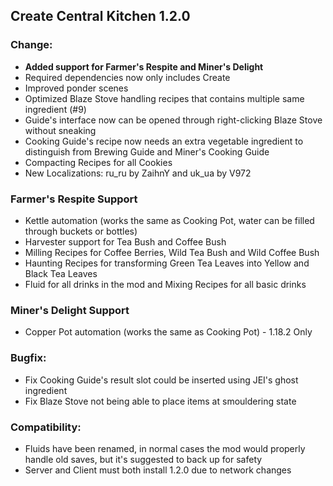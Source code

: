 ## Create Central Kitchen 1.2.0

### Change:
- **Added support for Farmer's Respite and Miner's Delight**
- Required dependencies now only includes Create
- Improved ponder scenes
- Optimized Blaze Stove handling recipes that contains multiple same ingredient (#9)
- Guide's interface now can be opened through right-clicking Blaze Stove without sneaking
- Cooking Guide's recipe now needs an extra vegetable ingredient to distinguish from Brewing Guide and Miner's Cooking Guide
- Compacting Recipes for all Cookies
- New Localizations: ru_ru by ZaihnY and uk_ua by V972

### Farmer's Respite Support
- Kettle automation (works the same as Cooking Pot, water can be filled through buckets or bottles)
- Harvester support for Tea Bush and Coffee Bush
- Milling Recipes for Coffee Berries, Wild Tea Bush and Wild Coffee Bush
- Haunting Recipes for transforming Green Tea Leaves into Yellow and Black Tea Leaves
- Fluid for all drinks in the mod and Mixing Recipes for all basic drinks

### Miner's Delight Support
- Copper Pot automation (works the same as Cooking Pot) - 1.18.2 Only

### Bugfix:
- Fix Cooking Guide's result slot could be inserted using JEI's ghost ingredient
- Fix Blaze Stove not being able to place items at smouldering state

### Compatibility:
- Fluids have been renamed, in normal cases the mod would properly handle old saves, but it's suggested to back up for safety
- Server and Client must both install 1.2.0 due to network changes
